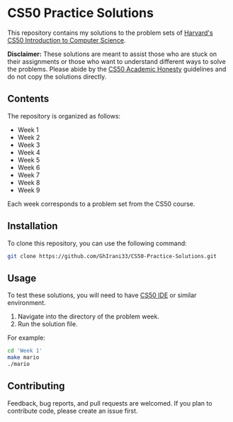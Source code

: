 # CS50 Practice Solutions

This repository contains my solutions to the problem sets of [Harvard's CS50 Introduction to Computer Science](https://cs50.harvard.edu/x/2021/).

**Disclaimer:** These solutions are meant to assist those who are stuck on their assignments or those who want to understand different ways to solve the problems. Please abide by the [CS50 Academic Honesty](https://cs50.harvard.edu/x/2021/honesty/) guidelines and do not copy the solutions directly.

## Contents

The repository is organized as follows:

- Week 1
- Week 2
- Week 3
- Week 4
- Week 5
- Week 6
- Week 7
- Week 8
- Week 9

Each week corresponds to a problem set from the CS50 course.

## Installation

To clone this repository, you can use the following command:

```bash
git clone https://github.com/GhIrani33/CS50-Practice-Solutions.git
```

## Usage

To test these solutions, you will need to have [CS50 IDE](https://ide.cs50.io/) or similar environment.

1. Navigate into the directory of the problem week.
2. Run the solution file.

For example:

```bash
cd 'Week 1'
make mario
./mario
```

## Contributing

Feedback, bug reports, and pull requests are welcomed. If you plan to contribute code, please create an issue first.
